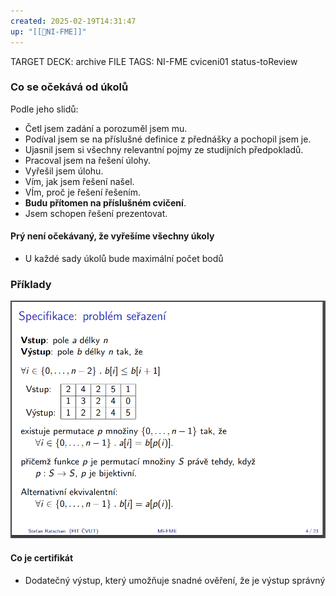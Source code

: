 ```yaml
---
created: 2025-02-19T14:31:47
up: "[[📖NI-FME]]"
---
```


TARGET DECK: archive
FILE TAGS: NI-FME cviceni01 status-toReview

### Co se očekává od úkolů
Podle jeho slidů:
- Četl jsem zadání a porozuměl jsem mu.
- Podíval jsem se na příslušné definice z přednášky a pochopil jsem je.
- Ujasnil jsem si všechny relevantní pojmy ze studijních předpokladů.
- Pracoval jsem na řešení úlohy.
- Vyřešil jsem úlohu.
- Vím, jak jsem řešení našel.
- VÍm, proč je řešení řešením.
- **Budu přítomen na příslušném cvičení**.
- Jsem schopen řešení prezentovat.

#### Prý není očekávaný, že vyřešíme všechny úkoly
- U každé sady úkolů bude maximální počet bodů

### Příklady
![](../../../Assets/Pasted%20image%2020250219151222.png)


#### Co je certifikát
- Dodatečný výstup, který umožňuje snadné ověření, že je výstup správný


